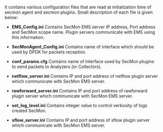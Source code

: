 It contains various configuration files that are read at initialization
time of secmon agent and secmon plugins. Small description of each file is given below:

+ **EMS_Config.ini**
	Contains SecMon EMS server IP address, Port address and SecMon scope name. Plugin servers communicate with EMS using this information.

+ **SecMonAgent_Config.ini**
	Contains name of interface which should be used by DPDK for packets reception.

+ **conf_params.cfg**
	Contains name of interface used by SecMon plugins to send packets to Analyzers (or Collectors).

+ **netflow_server.ini**
	Contains IP and port address of netflow plugin server which communicate with SecMon EMS server.

+ **rawforward_server.ini**
	Contains IP and port address of rawforward plugin server which communicate with SecMon EMS server.

+ **set_log_level.ini**
	Contains integer value to control verbosity of logs created SecMon.

+ **sflow_server.ini**
	Contains IP and port address of sflow plugin server which communicate with SecMon EMS server.
